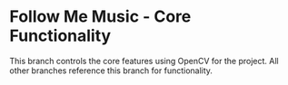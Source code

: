 # Follow Me Music - Core Functionality
This branch controls the core features using OpenCV for the project. All other branches reference this branch for functionality.
